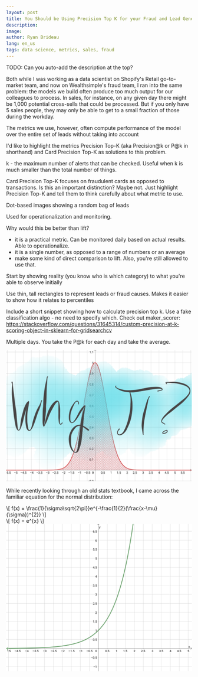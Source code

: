 ```yaml
---
layout: post
title: You Should be Using Precision Top K for your Fraud and Lead Generation Models
description: 
image: 
author: Ryan Brideau
lang: en_us
tags: data science, metrics, sales, fraud
---
```


TODO: Can you auto-add the description at the top?

Both while I was working as a data scientist on Shopify's Retail go-to-market team, and now on Wealthsimple's fraud team, I ran into the same problem: the models we build often produce too much output for our colleagues to process. In sales, for instance, on any given day there might be 1,000 potential cross-sells that could be processed. But if you only have 5 sales people, they may only be able to get to a small fraction of those during the workday.

The metrics we use, however, often compute performance of the model over the entire set of leads without taking into account 

I'd like to highlight the metrics Precision Top-K (aka Precision@k or P@k in shorthand) and Card Precision Top-K as solutions to this problem.

k - the maximum number of alerts that can be checked. Useful when k is much smaller than the total number of things.

Card Precision Top-K focuses on fraudulent cards as opposed to transactions. Is this an important distinction? Maybe not. Just highlight Precision Top-K and tell them to think carefully about what metric to use.

Dot-based images showing a random bag of leads

Used for operationalization and monitoring.

Why would this be better than lift?
 - it is a practical metric. Can be monitored daily based on actual results. Able to operationalize.
 - it is a single number, as opposed to a range of numbers or an average
 - make some kind of direct comparison to lift. Also, you're still allowed to use that.

Start by showing reality (you know who is which category) to what you're able to observe initially

Use thin, tall rectangles to represent leads or fraud causes. Makes it easier to show how it relates to percentiles

Include a short snippet showing how to calculate precision top k. Use a fake classification algo - no need to specify which. Check out maker_scorer: https://stackoverflow.com/questions/31645314/custom-precision-at-k-scoring-object-in-sklearn-for-gridsearchcv

Multiple days. You take the P@k for each day and take the average.

<div>
<img src="/images/whypi/why_pi_title.png" alt="The words Why Pi over top of a bell curve.">
</div>

While recently looking through an old stats textbook, I came across the familiar equation for the normal distribution:

<div>
\[ f(x) = \frac{1}{\sigma\sqrt{2\pi}}e^{-\frac{1}{2}(\frac{x-\mu}{\sigma})^{2}} \]
</div>



<div>
\[ f(x) = e^{x} \]
<img src="/images/whypi/exponential.png" alt="A chart showing the exponential function.">
</div>
